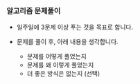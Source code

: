 ### 알고리즘 문제풀이
- 일주일에 3문제 이상 푸는 것을 목표로 합니다.
- 문제를 풀이 후, 아래 내용을 생각합니다.

    - 문제를 어떻게 풀었는지
    - 문제를 왜 이렇게 풀었는지
    - 더 좋은 방식은 없는지 (선택)

